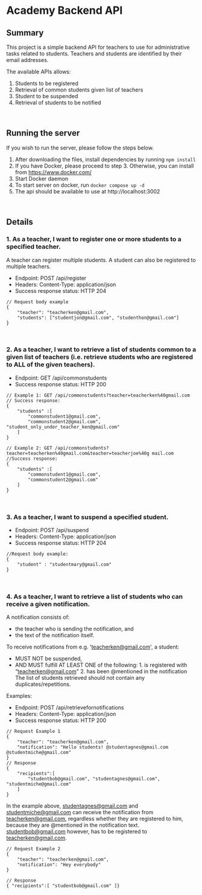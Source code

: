# Academy Backend API

## Summary

This project is a simple backend API for teachers to use for administrative tasks related to students. Teachers and students are identified by their email addresses.

The available APIs allows:

1. Students to be registered
2. Retrieval of common students given list of teachers
3. Student to be suspended
4. Retrieval of students to be notified

<br />

## Running the server

If you wish to run the server, please follow the steps below.

1. After downloading the files, install dependencies by running
   `npm install`
2. If you have Docker, please proceed to step 3. Otherwise, you can install from https://www.docker.com/
3. Start Docker daemon
4. To start server on docker, run
   `docker compose up -d`
5. The api should be available to use at http://localhost:3002

<br />

## Details

### 1. As a teacher, I want to register one or more students to a specified teacher.

A teacher can register multiple students. A student can also be registered to multiple teachers.

- Endpoint: POST /api/register
- Headers: Content-Type: application/json
- Success response status: HTTP 204

```
// Request body example
{
    "teacher": "teacherken@gmail.com",
    "students": ["studentjon@gmail.com", "studenthon@gmail.com"]
}
```

</br>

### 2. As a teacher, I want to retrieve a list of students common to a given list of teachers (i.e. retrieve students who are registered to ALL of the given teachers).

- Endpoint: GET /api/commonstudents
- Success response status: HTTP 200

```
// Example 1: GET /api/commonstudents?teacher=teacherken%40gmail.com
// Success response:
{
    "students" :[
        "commonstudent1@gmail.com",
        "commonstudent2@gmail.com", "student_only_under_teacher_ken@gmail.com"
    ]
}
```

```
// Example 2: GET /api/commonstudents?teacher=teacherken%40gmail.com&teacher=teacherjoe%40g mail.com
//Success response:
{
    "students" :[
        "commonstudent1@gmail.com",
        "commonstudent2@gmail.com"
    ]
}
```

<br/>

### 3. As a teacher, I want to suspend a specified student.

- Endpoint: POST /api/suspend
- Headers: Content-Type: application/json
- Success response status: HTTP 204

```
//Request body example:
{
    "student" : "studentmary@gmail.com"
}
```

<br/>

### 4. As a teacher, I want to retrieve a list of students who can receive a given notification.

A notification consists of:

- the teacher who is sending the notification, and
- the text of the notification itself.

To receive notifications from e.g. 'teacherken@gmail.com', a student:

- MUST NOT be suspended,
- AND MUST fulfill AT LEAST ONE of the following: 1. is registered with “teacherken@gmail.com" 2. has been @mentioned in the notification
  The list of students retrieved should not contain any duplicates/repetitions.

Examples:

- Endpoint: POST /api/retrievefornotifications
- Headers: Content-Type: application/json
- Success response status: HTTP 200

```
// Request Example 1
{
    "teacher": "teacherken@gmail.com",
    "notification": "Hello students! @studentagnes@gmail.com @studentmiche@gmail.com"
}
// Response
{
    "recipients":[
        "studentbob@gmail.com", "studentagnes@gmail.com", "studentmiche@gmail.com"
    ]
}
```

In the example above, studentagnes@gmail.com and studentmiche@gmail.com can receive the notification from teacherken@gmail.com, regardless whether they are registered to him, because they are @mentioned in the notification text. studentbob@gmail.com however, has to be registered to teacherken@gmail.com.

```
// Request Example 2
{
    "teacher": "teacherken@gmail.com",
    "notification": "Hey everybody"
}

// Response
{ "recipients":[ "studentbob@gmail.com" ]}
```

